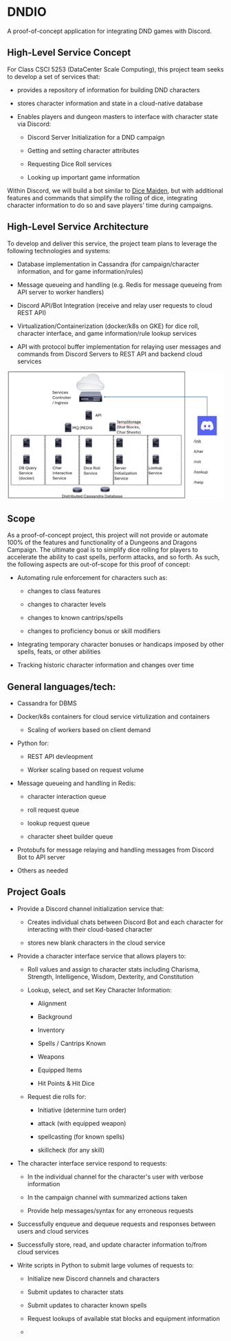 # DNDIO
A proof-of-concept application for integrating DND games with Discord.

## High-Level Service Concept

For Class CSCI 5253 (DataCenter Scale Computing), this project team seeks to develop a set of services that: 

* provides a repository of information for building DND characters

* stores character information and state in a cloud-native database

* Enables players and dungeon masters to interface with character state via Discord:

    * Discord Server Initialization for a DND campaign

    * Getting and setting character attributes

    * Requesting Dice Roll services

    * Looking up important game information

Within Discord, we will build a bot similar to [Dice Maiden](https://discord.com/application-directory/572301609305112596), but with additional features and commands that simplify the rolling of dice, integrating character information to do so and save players' time during campaigns.

## High-Level Service Architecture

To develop and deliver this service, the project team plans to leverage the following technologies and systems:

* Database implementation in Cassandra (for campaign/character information, and for game information/rules)

* Message queueing and handling (e.g. Redis for message queueing from API server to worker handlers)

* Discord API/Bot Integration (receive and relay user requests to cloud REST API)

* Virtualization/Containerization (docker/k8s on GKE) for dice roll, character interface, and game information/rule lookup services

* API with protocol buffer implementation for relaying user messages and commands from Discord Servers to REST API and backend cloud services

![Proposed Architecture](./imgs/Architecture.png)

## Scope

As a proof-of-concept project, this project will not provide or automate 100% of the features and functionality of a Dungeons and Dragons Campaign.  The ultimate goal is to simplify dice rolling for players to accelerate the ability to cast spells, perform attacks, and so forth.  As such, the following aspects are out-of-scope for this proof of concept:

* Automating rule enforcement for characters such as:
    
    * changes to class features

    * changes to character levels

    * changes to known cantrips/spells

    * changes to proficiency bonus or skill modifiers

* Integrating temporary character bonuses or handicaps imposed by other spells, feats, or other abilities

* Tracking historic character information and changes over time

## General languages/tech:

* Cassandra for DBMS

* Docker/k8s containers for cloud service virtulization and containers

    * Scaling of workers based on client demand

* Python for:
    
    * REST API devleopment

    * Worker scaling based on request volume

* Message queueing and handling in Redis:

    * character interaction queue

    * roll request queue

    * lookup request queue

    * character sheet builder queue

* Protobufs for message relaying and handling messages from Discord Bot to API server

* Others as needed

## Project Goals

* Provide a Discord channel initialization service that:

    * Creates individual chats between Discord Bot and each character for interacting with their cloud-based character

    * stores new blank characters in the cloud service

* Provide a character interface service that allows players to:

    * Roll values and assign to character stats including Charisma, Strength, Intelligence, Wisdom, Dexterity, and Constitution

    * Lookup, select, and set Key Character Information:

        * Alignment

        * Background

        * Inventory

        * Spells / Cantrips Known 

        * Weapons

        * Equipped Items

        * Hit Points & Hit Dice

    * Request die rolls for:

        * Initiative (determine turn order)

        * attack (with equipped weapon)

        * spellcasting (for known spells)

        * skillcheck (for any skill)

* The character interface service respond to requests:

    * In the individual channel for the character's user with verbose information

    * In the campaign channel with summarized actions taken

    * Provide help messages/syntax for any erroneous requests

* Successfully enqueue and dequeue requests and responses between users and cloud services

* Successfully store, read, and update character information to/from cloud services

* Write scripts in Python to submit large volumes of requests to:

    * Initialize new Discord channels and characters

    * Submit updates to character stats

    * Submit updates to character known spells

    * Request lookups of available stat blocks and equipment information

    * 
